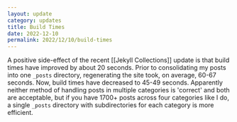 ```yaml
---
layout: update
category: updates
title: Build Times
date: 2022-12-10
permalink: 2022/12/10/build-times
---
```


A positive side-effect of the recent [[Jekyll Collections]] update is that build times have improved by about 20 seconds. Prior to consolidating my posts into one <code>_posts</code> directory, regenerating the site took, on average, 60-67 seconds. Now, build times have decreased to 45-49 seconds. Apparently neither method of handling posts in multiple categories is 'correct' and both are acceptable, but if you have 1700+ posts across four categories like I do, a single <code>_posts</code> directory with subdirectories for each category is more efficient.
